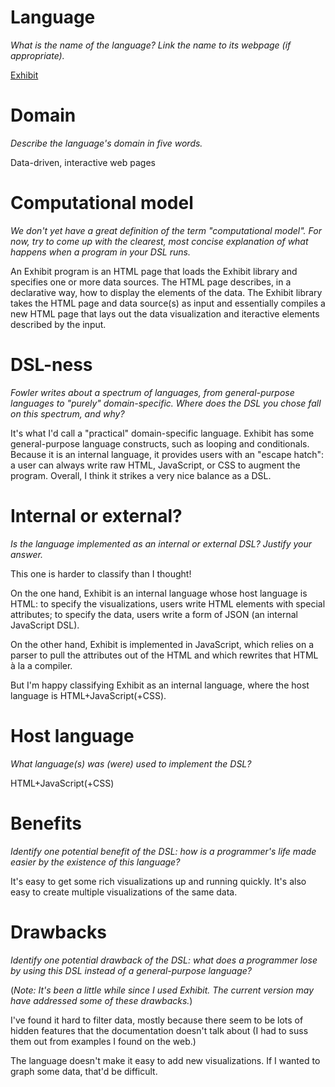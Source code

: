 # Language

_What is the name of the language? Link the name to its webpage
(if appropriate)._

[Exhibit](http://www.simile-widgets.org/exhibit3)

# Domain

_Describe the language's domain in five words._

Data-driven, interactive web pages

# Computational model

_We don't yet have a great definition of the term "computational model".
For now, try to come up with the clearest, most concise explanation of
what happens when a program in your DSL runs._

An Exhibit program is an HTML page that loads the Exhibit library and specifies
one or more data sources. The HTML page describes, in a declarative way, 
how to display the elements of the data. The Exhibit library takes the HTML page
and data source(s) as input and essentially compiles a new HTML page that lays
out the data visualization and iteractive elements described by the input.

# DSL-ness

_Fowler writes about a spectrum of languages, from general-purpose languages to
"purely" domain-specific. Where does the DSL you chose fall on this spectrum,
and why?_

It's what I'd call a "practical" domain-specific language. Exhibit has some 
general-purpose language constructs, such as looping and conditionals. Because
it is an internal language, it provides users with an "escape hatch": a user can
always write raw HTML, JavaScript, or CSS to augment the program. Overall, I
think it strikes a very nice balance as a DSL.

# Internal or external?

_Is the language implemented as an internal or external DSL?
Justify your answer._

This one is harder to classify than I thought! 

On the one hand, Exhibit is an internal language whose host language is HTML: to
specify the visualizations, users write HTML elements with special attributes;
to specify the data, users write a form of JSON (an internal JavaScript DSL).

On the other hand, Exhibit is implemented in JavaScript, which relies on a
parser to pull the attributes out of the HTML and which rewrites that HTML à la
a compiler.

But I'm happy classifying Exhibit as an internal language, where the host
language is HTML+JavaScript(+CSS).

# Host language

_What language(s) was (were) used to implement the DSL?_

HTML+JavaScript(+CSS)

# Benefits

_Identify one potential benefit of the DSL: how is a programmer's life made
easier by the existence of this language?_

It's easy to get some rich visualizations up and running quickly. It's also easy
to create multiple visualizations of the same data.

# Drawbacks

_Identify one potential drawback of the DSL: what does a programmer
lose by using this DSL instead of a general-purpose language?_

(*Note: It's been a little while since I used Exhibit. The current version may 
have addressed some of these drawbacks.*)

I've found it hard to filter data, mostly because there seem to be lots of
hidden features that the documentation doesn't talk about (I had to suss them
out from examples I found on the web.)

The language doesn't make it easy to add new visualizations. If I wanted to
graph some data, that'd be difficult.

